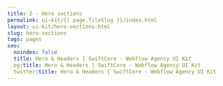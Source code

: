 ```yaml
---
title: 2 - Hero sections
permalink: ui-kit/{{ page.fileSlug }}/index.html
layout: ui-kit/hero-sections.html
slug: hero-sections
tags: pages
seo:
  noindex: false
  title: Hero & Headers | SwiftCore - Webflow Agency UI Kit
  og:title: Hero & Headers | SwiftCore - Webflow Agency UI Kit
  twitter:title: Hero & Headers | SwiftCore - Webflow Agency UI Kit
---
```



